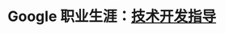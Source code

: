 # Google 职业生涯：[技术开发指导](https://www.google.com/about/careers/students/guide-to-technical-development.html)
